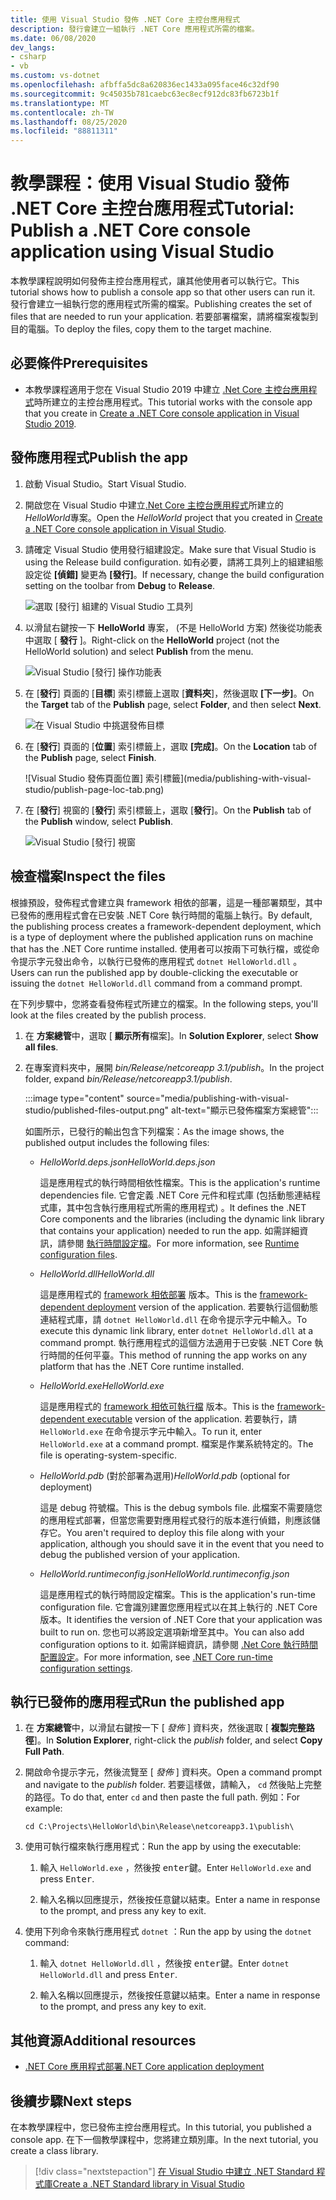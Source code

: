 ```yaml
---
title: 使用 Visual Studio 發佈 .NET Core 主控台應用程式
description: 發行會建立一組執行 .NET Core 應用程式所需的檔案。
ms.date: 06/08/2020
dev_langs:
- csharp
- vb
ms.custom: vs-dotnet
ms.openlocfilehash: afbffa5dc8a620836ec1433a095face46c32df90
ms.sourcegitcommit: 9c45035b781caebc63ec8ecf912dc83fb6723b1f
ms.translationtype: MT
ms.contentlocale: zh-TW
ms.lasthandoff: 08/25/2020
ms.locfileid: "88811311"
---
```

# <a name="tutorial-publish-a-net-core-console-application-using-visual-studio"></a><span data-ttu-id="cb69e-103">教學課程：使用 Visual Studio 發佈 .NET Core 主控台應用程式</span><span class="sxs-lookup"><span data-stu-id="cb69e-103">Tutorial: Publish a .NET Core console application using Visual Studio</span></span>

<span data-ttu-id="cb69e-104">本教學課程說明如何發佈主控台應用程式，讓其他使用者可以執行它。</span><span class="sxs-lookup"><span data-stu-id="cb69e-104">This tutorial shows how to publish a console app so that other users can run it.</span></span> <span data-ttu-id="cb69e-105">發行會建立一組執行您的應用程式所需的檔案。</span><span class="sxs-lookup"><span data-stu-id="cb69e-105">Publishing creates the set of files that are needed to run your application.</span></span> <span data-ttu-id="cb69e-106">若要部署檔案，請將檔案複製到目的電腦。</span><span class="sxs-lookup"><span data-stu-id="cb69e-106">To deploy the files, copy them to the target machine.</span></span>

## <a name="prerequisites"></a><span data-ttu-id="cb69e-107">必要條件</span><span class="sxs-lookup"><span data-stu-id="cb69e-107">Prerequisites</span></span>

- <span data-ttu-id="cb69e-108">本教學課程適用于您在 Visual Studio 2019 中建立 [.Net Core 主控台應用程式](with-visual-studio.md)時所建立的主控台應用程式。</span><span class="sxs-lookup"><span data-stu-id="cb69e-108">This tutorial works with the console app that you create in [Create a .NET Core console application in Visual Studio 2019](with-visual-studio.md).</span></span>

## <a name="publish-the-app"></a><span data-ttu-id="cb69e-109">發佈應用程式</span><span class="sxs-lookup"><span data-stu-id="cb69e-109">Publish the app</span></span>

1. <span data-ttu-id="cb69e-110">啟動 Visual Studio。</span><span class="sxs-lookup"><span data-stu-id="cb69e-110">Start Visual Studio.</span></span>

1. <span data-ttu-id="cb69e-111">開啟您在 Visual Studio 中建立[.Net Core 主控台應用程式](with-visual-studio.md)所建立的*HelloWorld*專案。</span><span class="sxs-lookup"><span data-stu-id="cb69e-111">Open the *HelloWorld* project that you created in [Create a .NET Core console application in Visual Studio](with-visual-studio.md).</span></span>

1. <span data-ttu-id="cb69e-112">請確定 Visual Studio 使用發行組建設定。</span><span class="sxs-lookup"><span data-stu-id="cb69e-112">Make sure that Visual Studio is using the Release build configuration.</span></span> <span data-ttu-id="cb69e-113">如有必要，請將工具列上的組建組態設定從 **[偵錯]** 變更為 **[發行]**。</span><span class="sxs-lookup"><span data-stu-id="cb69e-113">If necessary, change the build configuration setting on the toolbar from **Debug** to **Release**.</span></span>

   ![選取 [發行] 組建的 Visual Studio 工具列](media/publishing-with-visual-studio/visual-studio-toolbar-release.png)

1. <span data-ttu-id="cb69e-115">以滑鼠右鍵按一下 **HelloWorld** 專案， (不是 HelloWorld 方案) 然後從功能表中選取 [ **發行** ]。</span><span class="sxs-lookup"><span data-stu-id="cb69e-115">Right-click on the **HelloWorld** project (not the HelloWorld solution) and select **Publish** from the menu.</span></span>

   ![Visual Studio [發行] 操作功能表](media/publishing-with-visual-studio/publish-context-menu.png)

1. <span data-ttu-id="cb69e-117">在 [**發行**] 頁面的 [**目標**] 索引標籤上選取 [**資料夾**]，然後選取 **[下一步]**。</span><span class="sxs-lookup"><span data-stu-id="cb69e-117">On the **Target** tab of the **Publish** page, select **Folder**, and then select **Next**.</span></span>

   ![在 Visual Studio 中挑選發佈目標](media/publishing-with-visual-studio/pick-publish-target.png)

1. <span data-ttu-id="cb69e-119">在 [**發行**] 頁面的 [**位置**] 索引標籤上，選取 **[完成]**。</span><span class="sxs-lookup"><span data-stu-id="cb69e-119">On the **Location** tab of the **Publish** page, select **Finish**.</span></span>

   ![Visual Studio 發佈頁面位置] 索引標籤](media/publishing-with-visual-studio/publish-page-loc-tab.png)

1. <span data-ttu-id="cb69e-121">在 [**發行**] 視窗的 [**發行**] 索引標籤上，選取 [**發行**]。</span><span class="sxs-lookup"><span data-stu-id="cb69e-121">On the **Publish** tab of the **Publish** window, select **Publish**.</span></span>

   ![Visual Studio [發行] 視窗](media/publishing-with-visual-studio/publish-page.png)

## <a name="inspect-the-files"></a><span data-ttu-id="cb69e-123">檢查檔案</span><span class="sxs-lookup"><span data-stu-id="cb69e-123">Inspect the files</span></span>

<span data-ttu-id="cb69e-124">根據預設，發佈程式會建立與 framework 相依的部署，這是一種部署類型，其中已發佈的應用程式會在已安裝 .NET Core 執行時間的電腦上執行。</span><span class="sxs-lookup"><span data-stu-id="cb69e-124">By default, the publishing process creates a framework-dependent deployment, which is a type of deployment where the published application runs on machine that has the .NET Core runtime installed.</span></span> <span data-ttu-id="cb69e-125">使用者可以按兩下可執行檔，或從命令提示字元發出命令，以執行已發佈的應用程式 `dotnet HelloWorld.dll` 。</span><span class="sxs-lookup"><span data-stu-id="cb69e-125">Users can run the published app by double-clicking the executable or issuing the `dotnet HelloWorld.dll` command from a command prompt.</span></span>

<span data-ttu-id="cb69e-126">在下列步驟中，您將查看發佈程式所建立的檔案。</span><span class="sxs-lookup"><span data-stu-id="cb69e-126">In the following steps, you'll look at the files created by the publish process.</span></span>

1. <span data-ttu-id="cb69e-127">在 **方案總管**中，選取 [ **顯示所有**檔案]。</span><span class="sxs-lookup"><span data-stu-id="cb69e-127">In **Solution Explorer**, select **Show all files**.</span></span>

1. <span data-ttu-id="cb69e-128">在專案資料夾中，展開 *bin/Release/netcoreapp 3.1/publish*。</span><span class="sxs-lookup"><span data-stu-id="cb69e-128">In the project folder, expand *bin/Release/netcoreapp3.1/publish*.</span></span>

   :::image type="content" source="media/publishing-with-visual-studio/published-files-output.png" alt-text="顯示已發佈檔案方案總管":::

   <span data-ttu-id="cb69e-130">如圖所示，已發行的輸出包含下列檔案：</span><span class="sxs-lookup"><span data-stu-id="cb69e-130">As the image shows, the published output includes the following files:</span></span>

   * <span data-ttu-id="cb69e-131">*HelloWorld.deps.json*</span><span class="sxs-lookup"><span data-stu-id="cb69e-131">*HelloWorld.deps.json*</span></span>

      <span data-ttu-id="cb69e-132">這是應用程式的執行時間相依性檔案。</span><span class="sxs-lookup"><span data-stu-id="cb69e-132">This is the application's runtime dependencies file.</span></span> <span data-ttu-id="cb69e-133">它會定義 .NET Core 元件和程式庫 (包括動態連結程式庫，其中包含執行應用程式所需的應用程式) 。</span><span class="sxs-lookup"><span data-stu-id="cb69e-133">It defines the .NET Core components and the libraries (including the dynamic link library that contains your application) needed to run the app.</span></span> <span data-ttu-id="cb69e-134">如需詳細資訊，請參閱 [執行時間設定檔](https://github.com/dotnet/cli/blob/85ca206d84633d658d7363894c4ea9d59e515c1a/Documentation/specs/runtime-configuration-file.md)。</span><span class="sxs-lookup"><span data-stu-id="cb69e-134">For more information, see [Runtime configuration files](https://github.com/dotnet/cli/blob/85ca206d84633d658d7363894c4ea9d59e515c1a/Documentation/specs/runtime-configuration-file.md).</span></span>

   * <span data-ttu-id="cb69e-135">*HelloWorld.dll*</span><span class="sxs-lookup"><span data-stu-id="cb69e-135">*HelloWorld.dll*</span></span>

      <span data-ttu-id="cb69e-136">這是應用程式的 [framework 相依部署](../deploying/deploy-with-cli.md#framework-dependent-deployment) 版本。</span><span class="sxs-lookup"><span data-stu-id="cb69e-136">This is the [framework-dependent deployment](../deploying/deploy-with-cli.md#framework-dependent-deployment) version of the application.</span></span> <span data-ttu-id="cb69e-137">若要執行這個動態連結程式庫，請 `dotnet HelloWorld.dll` 在命令提示字元中輸入。</span><span class="sxs-lookup"><span data-stu-id="cb69e-137">To execute this dynamic link library, enter `dotnet HelloWorld.dll` at a command prompt.</span></span> <span data-ttu-id="cb69e-138">執行應用程式的這個方法適用于已安裝 .NET Core 執行時間的任何平臺。</span><span class="sxs-lookup"><span data-stu-id="cb69e-138">This method of running the app works on any platform that has the .NET Core runtime installed.</span></span>

   * <span data-ttu-id="cb69e-139">*HelloWorld.exe*</span><span class="sxs-lookup"><span data-stu-id="cb69e-139">*HelloWorld.exe*</span></span>

      <span data-ttu-id="cb69e-140">這是應用程式的 [framework 相依可執行檔](../deploying/deploy-with-cli.md#framework-dependent-executable) 版本。</span><span class="sxs-lookup"><span data-stu-id="cb69e-140">This is the [framework-dependent executable](../deploying/deploy-with-cli.md#framework-dependent-executable) version of the application.</span></span> <span data-ttu-id="cb69e-141">若要執行，請 `HelloWorld.exe` 在命令提示字元中輸入。</span><span class="sxs-lookup"><span data-stu-id="cb69e-141">To run it, enter `HelloWorld.exe` at a command prompt.</span></span> <span data-ttu-id="cb69e-142">檔案是作業系統特定的。</span><span class="sxs-lookup"><span data-stu-id="cb69e-142">The file is operating-system-specific.</span></span>

   * <span data-ttu-id="cb69e-143">*HelloWorld.pdb* (對於部署為選用)</span><span class="sxs-lookup"><span data-stu-id="cb69e-143">*HelloWorld.pdb* (optional for deployment)</span></span>

      <span data-ttu-id="cb69e-144">這是 debug 符號檔。</span><span class="sxs-lookup"><span data-stu-id="cb69e-144">This is the debug symbols file.</span></span> <span data-ttu-id="cb69e-145">此檔案不需要隨您的應用程式部署，但當您需要對應用程式發行的版本進行偵錯，則應該儲存它。</span><span class="sxs-lookup"><span data-stu-id="cb69e-145">You aren't required to deploy this file along with your application, although you should save it in the event that you need to debug the published version of your application.</span></span>

   * <span data-ttu-id="cb69e-146">*HelloWorld.runtimeconfig.json*</span><span class="sxs-lookup"><span data-stu-id="cb69e-146">*HelloWorld.runtimeconfig.json*</span></span>

      <span data-ttu-id="cb69e-147">這是應用程式的執行時間設定檔案。</span><span class="sxs-lookup"><span data-stu-id="cb69e-147">This is the application's run-time configuration file.</span></span> <span data-ttu-id="cb69e-148">它會識別建置您應用程式以在其上執行的 .NET Core 版本。</span><span class="sxs-lookup"><span data-stu-id="cb69e-148">It identifies the version of .NET Core that your application was built to run on.</span></span> <span data-ttu-id="cb69e-149">您也可以將設定選項新增至其中。</span><span class="sxs-lookup"><span data-stu-id="cb69e-149">You can also add configuration options to it.</span></span> <span data-ttu-id="cb69e-150">如需詳細資訊，請參閱 [.Net Core 執行時間配置設定](../run-time-config/index.md#runtimeconfigjson)。</span><span class="sxs-lookup"><span data-stu-id="cb69e-150">For more information, see [.NET Core run-time configuration settings](../run-time-config/index.md#runtimeconfigjson).</span></span>

## <a name="run-the-published-app"></a><span data-ttu-id="cb69e-151">執行已發佈的應用程式</span><span class="sxs-lookup"><span data-stu-id="cb69e-151">Run the published app</span></span>

1. <span data-ttu-id="cb69e-152">在 **方案總管**中，以滑鼠右鍵按一下 [ *發佈* ] 資料夾，然後選取 [ **複製完整路徑**]。</span><span class="sxs-lookup"><span data-stu-id="cb69e-152">In **Solution Explorer**, right-click the *publish* folder, and select **Copy Full Path**.</span></span>

1. <span data-ttu-id="cb69e-153">開啟命令提示字元，然後流覽至 [ *發佈* ] 資料夾。</span><span class="sxs-lookup"><span data-stu-id="cb69e-153">Open a command prompt and navigate to the *publish* folder.</span></span> <span data-ttu-id="cb69e-154">若要這樣做，請輸入， `cd` 然後貼上完整的路徑。</span><span class="sxs-lookup"><span data-stu-id="cb69e-154">To do that, enter `cd` and then paste the full path.</span></span> <span data-ttu-id="cb69e-155">例如：</span><span class="sxs-lookup"><span data-stu-id="cb69e-155">For example:</span></span>

   ```console
   cd C:\Projects\HelloWorld\bin\Release\netcoreapp3.1\publish\
   ```

1. <span data-ttu-id="cb69e-156">使用可執行檔來執行應用程式：</span><span class="sxs-lookup"><span data-stu-id="cb69e-156">Run the app by using the executable:</span></span>

   1. <span data-ttu-id="cb69e-157">輸入 `HelloWorld.exe` ，然後按 <kbd>enter</kbd>鍵。</span><span class="sxs-lookup"><span data-stu-id="cb69e-157">Enter `HelloWorld.exe` and press <kbd>Enter</kbd>.</span></span>

   1. <span data-ttu-id="cb69e-158">輸入名稱以回應提示，然後按任意鍵以結束。</span><span class="sxs-lookup"><span data-stu-id="cb69e-158">Enter a name in response to the prompt, and press any key to exit.</span></span>

1. <span data-ttu-id="cb69e-159">使用下列命令來執行應用程式 `dotnet` ：</span><span class="sxs-lookup"><span data-stu-id="cb69e-159">Run the app by using the `dotnet` command:</span></span>

   1. <span data-ttu-id="cb69e-160">輸入 `dotnet HelloWorld.dll` ，然後按 <kbd>enter</kbd>鍵。</span><span class="sxs-lookup"><span data-stu-id="cb69e-160">Enter `dotnet HelloWorld.dll` and press <kbd>Enter</kbd>.</span></span>

   1. <span data-ttu-id="cb69e-161">輸入名稱以回應提示，然後按任意鍵以結束。</span><span class="sxs-lookup"><span data-stu-id="cb69e-161">Enter a name in response to the prompt, and press any key to exit.</span></span>

## <a name="additional-resources"></a><span data-ttu-id="cb69e-162">其他資源</span><span class="sxs-lookup"><span data-stu-id="cb69e-162">Additional resources</span></span>

- [<span data-ttu-id="cb69e-163">.NET Core 應用程式部署</span><span class="sxs-lookup"><span data-stu-id="cb69e-163">.NET Core application deployment</span></span>](../deploying/index.md)

## <a name="next-steps"></a><span data-ttu-id="cb69e-164">後續步驟</span><span class="sxs-lookup"><span data-stu-id="cb69e-164">Next steps</span></span>

<span data-ttu-id="cb69e-165">在本教學課程中，您已發佈主控台應用程式。</span><span class="sxs-lookup"><span data-stu-id="cb69e-165">In this tutorial, you published a console app.</span></span> <span data-ttu-id="cb69e-166">在下一個教學課程中，您將建立類別庫。</span><span class="sxs-lookup"><span data-stu-id="cb69e-166">In the next tutorial, you create a class library.</span></span>

> [!div class="nextstepaction"]
> [<span data-ttu-id="cb69e-167">在 Visual Studio 中建立 .NET Standard 程式庫</span><span class="sxs-lookup"><span data-stu-id="cb69e-167">Create a .NET Standard library in Visual Studio</span></span>](library-with-visual-studio.md)
